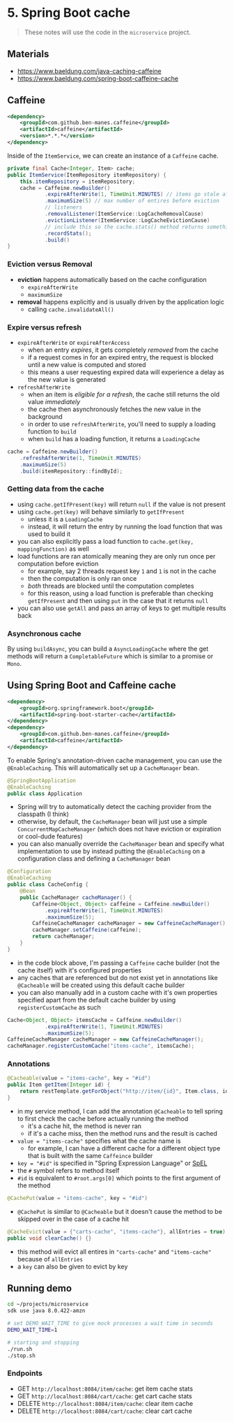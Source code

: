 # 5. Spring Boot cache

> These notes will use the code in the `microservice` project.

## Materials

- https://www.baeldung.com/java-caching-caffeine
- https://www.baeldung.com/spring-boot-caffeine-cache

## Caffeine

```xml
<dependency>
    <groupId>com.github.ben-manes.caffeine</groupId>
    <artifactId>caffeine</artifactId>
    <version>*.*.*</version>
</dependency>
```

Inside of the `ItemService`, we can create an instance of a `Caffeine` cache.

```java
private final Cache<Integer, Item> cache;
public ItemService(ItemRepository itemRepository) {
    this.itemRepository = itemRepository;
    cache = Caffeine.newBuilder()
            .expireAfterWrite(1, TimeUnit.MINUTES) // items go stale after 1 minute
            .maximumSize(5) // max number of entires before eviction
            // listeners
            .removalListener(ItemService::LogCacheRemovalCause)
            .evictionListener(ItemService::LogCacheEvictionCause)
        	// include this so the cache.stats() method returns something usefull
        	.recordStats();
            .build()
}
```

### Eviction versus Removal

- **eviction** happens automatically based on the cache configuration
  - `expireAfterWrite`
  - `maximumSize`
- **removal** happens explicitly and is usually driven by the application logic
  - calling `cache.invalidateAll()`

### Expire versus refresh

- `expireAfterWrite` or `expireAfterAccess`
  - when an entry *expires*, it gets completely *removed* from the cache
  - if a request comes in for an expired entry, the request is blocked until a new value is computed and stored
  - this means a user requesting expired data will experience a delay as the new value is generated
- `refreshAfterWrite`
  - when an item is *eligible for a refresh*, the cache still returns the old value *immediately*
  - the cache then asynchronously fetches the new value in the background
  - in order to use `refreshAfterWrite`, you'll need to supply a loading function to `build`
  - when `build` has a loading function, it returns a `LoadingCache`

```java
cache = Caffeine.newBuilder()
    .refreshAfterWrite(1, TimeUnit.MINUTES)
    .maximumSize(5)
    .build(itemRepository::findById);
```

### Getting data from the cache

- using `cache.getIfPresent(key)` will return `null` if the value is not present
- using `cache.get(key)` will behave similarly to `getIfPresent` 
  - unless it is a `LoadingCache`
  - instead, it will return the entry by running the load function that was used to build it
- you can also explicitly pass a load function to `cache.get(key, mappingFunction)` as well
- load functions are ran atomically meaning they are only run once per computation before eviction
  - for example, say 2 threads request key `1` and `1` is not in the cache
  - then the computation is only ran once 
  - *both* threads are blocked until the computation completes
  - for this reason, using a load function is preferable than checking `getIfPresent` and then using `put` in the case that it returns `null`
- you can also use `getAll` and pass an array of keys to get multiple results back

### Asynchronous cache

By using `buildAsync`, you can build a `AsyncLoadingCache` where the get methods will return a `CompletableFuture` which is similar to a promise or `Mono`.

## Using Spring Boot and Caffeine cache

```xml
<dependency>
    <groupId>org.springframework.boot</groupId>
    <artifactId>spring-boot-starter-cache</artifactId>
</dependency>
<dependency>
    <groupId>com.github.ben-manes.caffeine</groupId>
    <artifactId>caffeine</artifactId>
</dependency>
```

To enable Spring's annotation-driven cache management, you can use the `@EnableCaching`. This will automatically set up a `CacheManager` bean.

```java
@SpringBootApplication
@EnableCaching
public class Application
```

- Spring will try to automatically detect the caching provider from the classpath (I think)
- otherwise, by default, the `CacheManager` bean will just use a simple `ConcurrentMapCacheManager` (which does not have eviction or expiration or cool-dude features)
- you can also manually override the `CacheManager` bean and specify what implementation to use by instead putting the `@EnableCaching` on a configuration class and defining a `CacheManager` bean

```java
@Configuration
@EnableCaching
public class CacheConfig {
    @Bean
    public CacheManager cacheManager() {
        Caffeine<Object, Object> caffeine = Caffeine.newBuilder()
            .expireAfterWrite(1, TimeUnit.MINUTES)
            .maximumSize(5);
        CaffeineCacheManager cacheManager = new CaffeineCacheManager();
        cacheManager.setCaffeine(caffeine);
        return cacheManager;
    }
}
```

- in the code block above, I'm passing a `Caffeine` cache builder (not the cache itself) with it's configured properties
- any caches that are referenced but do not exist yet in annotations like `@Cacheable` will be created using this default cache builder
- you can also manually add in a custom cache with it's own properties specified apart from the default cache builder by using `registerCustomCache` as such

```java
Cache<Object, Object> itemsCache = Caffeine.newBuilder()
            .expireAfterWrite(1, TimeUnit.MINUTES)
            .maximumSize(5);
CaffeineCacheManager cacheManager = new CaffeineCacheManager();
cacheManager.registerCustomCache("items-cache", itemsCache);
```

### Annotations

```java
@Cacheable(value = "items-cache", key = "#id")
public Item getItem(Integer id) {
    return restTemplate.getForObject("http://item/{id}", Item.class, id);
}
```

- in my service method, I can add the annotation `@Cacheable` to tell spring to first check the cache before actually running the method
  - it's a cache hit, the method is never ran
  - if it's a cache miss, then the method runs and the result is cached
- `value = "items-cache"` specifies what the cache name is
  - for example, I can have a different cache for a different object type that is built with the same `Caffeince` builder
-  `key = "#id"` is specified in "Spring Expression Language" or [SpEL](https://docs.spring.io/spring-framework/docs/3.0.x/reference/expressions.html)
  - the `#` symbol refers to method itself
  - `#id` is equivalent to `#root.args[0]` which points to the first argument of the method

```java
@CachePut(value = "items-cache", key = "#id")
```

- `@CachePut` is similar to `@Cacheable` but it doesn't cause the method to be skipped over in the case of a cache hit

```java
@CacheEvict(value = {"carts-cache", "items-cache"}, allEntries = true)
public void clearCache() {}
```

- this method will evict all entires in `"carts-cache"` and `"items-cache"` because of `allEntries`
- a `key` can also be given to evict by key

## Running demo

```bash
cd ~/projects/microservice
sdk use java 8.0.422-amzn 

# set DEMO_WAIT_TIME to give mock processes a wait time in seconds
DEMO_WAIT_TIME=1

# starting and stopping
./run.sh
./stop.sh
```

### Endpoints

- GET `http://localhost:8084/item/cache`: get item cache stats
- GET `http://localhost:8084/cart/cache`: get cart cache stats
- DELETE `http://localhost:8084/item/cache`: clear item cache
- DELETE `http://localhost:8084/cart/cache`: clear cart cache
